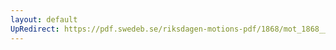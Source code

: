```yaml
---
layout: default
UpRedirect: https://pdf.swedeb.se/riksdagen-motions-pdf/1868/mot_1868__fk__00029/mot_1868__fk__00029_004.pdf
---
```

